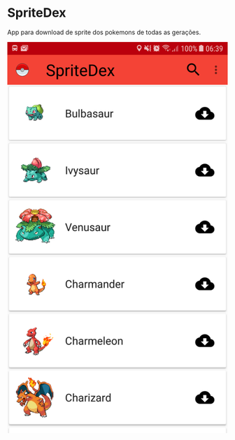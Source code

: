 # SpriteDex
App para download de sprite dos pokemons de todas as gerações.

![alt text](https://github.com/bruno-cunha/spritedex/blob/master/app/src/main/assets/img_app.png)
